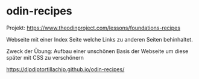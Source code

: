 # odin-recipes
Projekt: https://www.theodinproject.com/lessons/foundations-recipes

Webseite mit einer Index Seite welche Links zu anderen Seiten behinhaltet.

Zweck der Übung:
Aufbau einer unschönen Basis der Webseite um diese später mit CSS zu verschönern

https://dipdiptortillachip.github.io/odin-recipes/